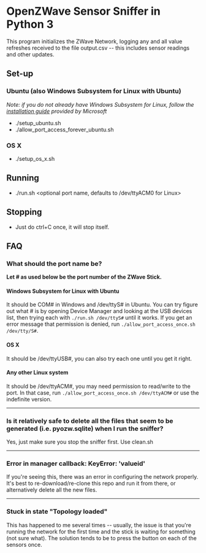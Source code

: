 # OpenZWave Sensor Sniffer in Python 3

This program initializes the ZWave Network, logging any and all value refreshes received to the file output.csv -- this includes sensor readings and other updates.


## Set-up

### Ubuntu (also Windows Subsystem for Linux with Ubuntu)

*Note: if you do not already have Windows Subsystem for Linux, follow the [installation guide](https://docs.microsoft.com/en-us/windows/wsl/install-win10) provided by Microsoft*

* ./setup_ubuntu.sh
* ./allow_port_access_forever_ubuntu.sh

### OS X

* ./setup_os_x.sh

## Running

* ./run.sh <optional port name, defaults to /dev/ttyACM0 for Linux>

## Stopping
* Just do ctrl+C once, it will stop itself.

## FAQ

### What should the port name be?

**Let # as used below be the port number of the ZWave Stick.**

#### Windows Subsystem for Linux with Ubuntu
It should be COM# in Windows and /dev/ttyS# in Ubuntu. You can try figure out what # is by opening Device Manager and looking at the USB devices list, then trying each with `./run.sh /dev/ttyS#` until it works. If you get an error message that permission is denied, run `./allow_port_access_once.sh /dev/tty/S#`.

#### OS X
It should be /dev/ttyUSB#, you can also try each one until you get it right.

#### Any other Linux system
It should be /dev/ttyACM#, you may need permission to read/write to the port. In that case, run `./allow_port_access_once.sh /dev/ttyACM#` or use the indefinite version.

---

### Is it relatively safe to delete all the files that seem to be generated (i.e. pyozw.sqlite) when I run the sniffer?
Yes, just make sure you stop the sniffer first. Use clean.sh

---

### Error in manager callback: KeyError: 'valueid'
If you're seeing this, there was an error in configuring the network properly. It's best to re-download/re-clone this repo and run it from there, or alternatively delete all the new files.

---

### Stuck in state "Topology loaded"
This has happened to me several times -- usually, the issue is that you're running the network for the first time and the stick is waiting for something (not sure what). The solution tends to be to press the button on each of the sensors once.
